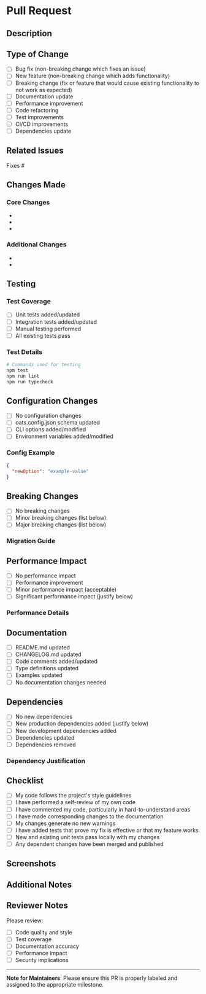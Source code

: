 # Pull Request

## Description

<!-- Provide a brief description of the changes in this PR -->

## Type of Change

<!-- Check all that apply -->

- [ ] Bug fix (non-breaking change which fixes an issue)
- [ ] New feature (non-breaking change which adds functionality)
- [ ] Breaking change (fix or feature that would cause existing functionality to not work as expected)
- [ ] Documentation update
- [ ] Performance improvement
- [ ] Code refactoring
- [ ] Test improvements
- [ ] CI/CD improvements
- [ ] Dependencies update

## Related Issues

<!-- Link to related issues using "Fixes #123", "Closes #123", or "Relates to #123" -->

Fixes #

## Changes Made

<!-- Provide a detailed description of what was changed -->

### Core Changes
- 
- 
- 

### Additional Changes
- 
- 

## Testing

<!-- Describe the tests that you ran to verify your changes -->

### Test Coverage
- [ ] Unit tests added/updated
- [ ] Integration tests added/updated
- [ ] Manual testing performed
- [ ] All existing tests pass

### Test Details
<!-- Describe specific test scenarios -->

```bash
# Commands used for testing
npm test
npm run lint
npm run typecheck
```

## Configuration Changes

<!-- If this PR includes configuration changes, describe them -->

- [ ] No configuration changes
- [ ] oats.config.json schema updated
- [ ] CLI options added/modified
- [ ] Environment variables added/modified

### Config Example
<!-- If applicable, provide example configuration -->

```json
{
  "newOption": "example-value"
}
```

## Breaking Changes

<!-- If this is a breaking change, describe the impact and migration path -->

- [ ] No breaking changes
- [ ] Minor breaking changes (list below)
- [ ] Major breaking changes (list below)

### Migration Guide
<!-- If there are breaking changes, provide migration instructions -->

## Performance Impact

<!-- Describe any performance implications -->

- [ ] No performance impact
- [ ] Performance improvement
- [ ] Minor performance impact (acceptable)
- [ ] Significant performance impact (justify below)

### Performance Details
<!-- Provide details about performance changes -->

## Documentation

<!-- Check all that apply -->

- [ ] README.md updated
- [ ] CHANGELOG.md updated
- [ ] Code comments added/updated
- [ ] Type definitions updated
- [ ] Examples updated
- [ ] No documentation changes needed

## Dependencies

<!-- Check all that apply -->

- [ ] No new dependencies
- [ ] New production dependencies added (justify below)
- [ ] New development dependencies added
- [ ] Dependencies updated
- [ ] Dependencies removed

### Dependency Justification
<!-- If new production dependencies were added, justify them -->

## Checklist

<!-- Check all that apply -->

- [ ] My code follows the project's style guidelines
- [ ] I have performed a self-review of my own code
- [ ] I have commented my code, particularly in hard-to-understand areas
- [ ] I have made corresponding changes to the documentation
- [ ] My changes generate no new warnings
- [ ] I have added tests that prove my fix is effective or that my feature works
- [ ] New and existing unit tests pass locally with my changes
- [ ] Any dependent changes have been merged and published

## Screenshots

<!-- If applicable, add screenshots to help explain your changes -->

## Additional Notes

<!-- Any additional information that reviewers should know -->

## Reviewer Notes

<!-- Any specific areas you'd like reviewers to focus on -->

Please review:
- [ ] Code quality and style
- [ ] Test coverage
- [ ] Documentation accuracy
- [ ] Performance impact
- [ ] Security implications

---

**Note for Maintainers**: Please ensure this PR is properly labeled and assigned to the appropriate milestone.